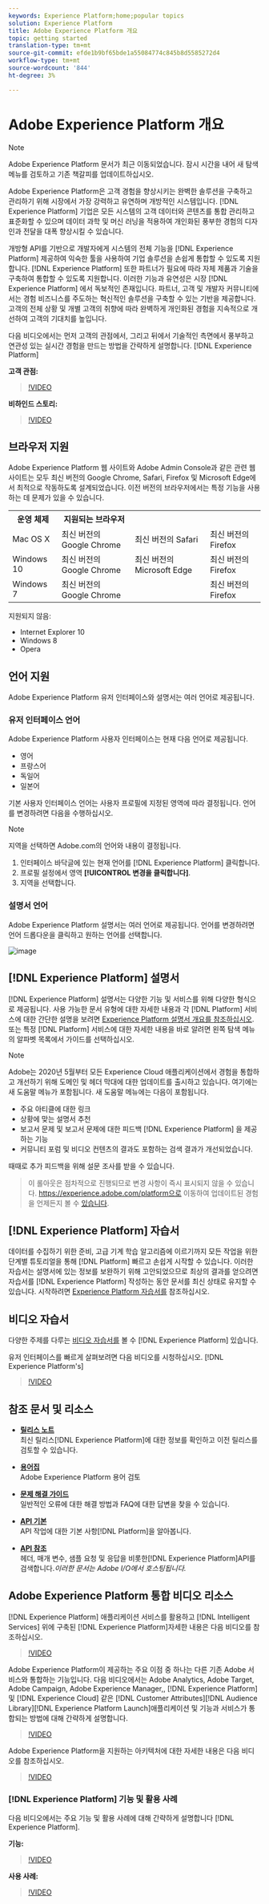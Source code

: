 ```yaml
---
keywords: Experience Platform;home;popular topics
solution: Experience Platform
title: Adobe Experience Platform 개요
topic: getting started
translation-type: tm+mt
source-git-commit: efde1b9bf65bde1a55084774c845b8d5585272d4
workflow-type: tm+mt
source-wordcount: '844'
ht-degree: 3%

---
```



# Adobe Experience Platform 개요

>[!NOTE]
>
>Adobe Experience Platform 문서가 최근 이동되었습니다. 잠시 시간을 내어 새 탐색 메뉴를 검토하고 기존 책갈피를 업데이트하십시오.

Adobe Experience Platform은 고객 경험을 향상시키는 완벽한 솔루션을 구축하고 관리하기 위해 시장에서 가장 강력하고 유연하며 개방적인 시스템입니다. [!DNL Experience Platform] 기업은 모든 시스템의 고객 데이터와 콘텐츠를 통합 관리하고 표준화할 수 있으며 데이터 과학 및 머신 러닝을 적용하여 개인화된 풍부한 경험의 디자인과 전달을 대폭 향상시킬 수 있습니다.

개방형 API를 기반으로 개발자에게 시스템의 전체 기능을 [!DNL Experience Platform] 제공하여 익숙한 툴을 사용하여 기업 솔루션을 손쉽게 통합할 수 있도록 지원합니다. [!DNL Experience Platform] 또한 파트너가 필요에 따라 자체 제품과 기술을 구축하여 통합할 수 있도록 지원합니다. 이러한 기능과 유연성은 시장 [!DNL Experience Platform] 에서 독보적인 존재입니다. 파트너, 고객 및 개발자 커뮤니티에서는 경험 비즈니스를 주도하는 혁신적인 솔루션을 구축할 수 있는 기반을 제공합니다. 고객의 전체 상황 및 개별 고객의 취향에 따라 완벽하게 개인화된 경험을 지속적으로 개선하여 고객의 기대치를 높입니다.

다음 비디오에서는 먼저 고객의 관점에서, 그리고 뒤에서 기술적인 측면에서 풍부하고 연관성 있는 실시간 경험을 만드는 방법을 간략하게 설명합니다. [!DNL Experience Platform]

**고객 관점:**

>[!VIDEO](https://video.tv.adobe.com/v/27361?quality=12&learn=on)

**비하인드 스토리:**

>[!VIDEO](https://video.tv.adobe.com/v/28144?quality=12&learn=on)

## 브라우저 지원

Adobe Experience Platform 웹 사이트와 Adobe Admin Console과 같은 관련 웹 사이트는 모두 최신 버전의 Google Chrome, Safari, Firefox 및 Microsoft Edge에서 최적으로 작동하도록 설계되었습니다. 이전 버전의 브라우저에서는 특정 기능을 사용하는 데 문제가 있을 수 있습니다.

<table>
<tr>
  <th>운영 체제</th>
  <th>지원되는 브라우저</th>
  <th></th>
  <th></th>
</tr>
<tr>
  <td>Mac OS X</td>
  <td>최신 버전의 Google Chrome</td>
  <td>최신 버전의 Safari</td>
  <td>최신 버전의 Firefox</td>
</tr>
<tr>
  <td>Windows 10</td>
  <td>최신 버전의 Google Chrome</td>
  <td>최신 버전의 Microsoft Edge</td>
  <td>최신 버전의 Firefox</td>
</tr>
<tr>
  <td>Windows 7</td>
  <td>최신 버전의 Google Chrome</td>
  <td> </td>
  <td>최신 버전의 Firefox</td>
</tr>
</table>

지원되지 않음:

* Internet Explorer 10
* Windows 8
* Opera

## 언어 지원

Adobe Experience Platform 유저 인터페이스와 설명서는 여러 언어로 제공됩니다.

### 유저 인터페이스 언어

Adobe Experience Platform 사용자 인터페이스는 현재 다음 언어로 제공됩니다.

* 영어
* 프랑스어
* 독일어
* 일본어

기본 사용자 인터페이스 언어는 사용자 프로필에 지정된 영역에 따라 결정됩니다. 언어를 변경하려면 다음을 수행하십시오.

>[!NOTE]
>
> 지역을 선택하면 Adobe.com의 언어와 내용이 결정됩니다.

1. 인터페이스 바닥글에 있는 현재 언어를 [!DNL Experience Platform] 클릭합니다.
2. 프로필 설정에서 영역 **[!UICONTROL 변경을 클릭합니다]**.
3. 지역을 선택합니다.

### 설명서 언어

Adobe Experience Platform 설명서는 여러 언어로 제공됩니다. 언어를 변경하려면 언어 드롭다운을 클릭하고 원하는 언어를 선택합니다.

![image](assets/lang.jpg)

## [!DNL Experience Platform] 설명서

[!DNL Experience Platform] 설명서는 다양한 기능 및 서비스를 위해 다양한 형식으로 제공됩니다. 사용 가능한 문서 유형에 대한 자세한 내용과 각 [!DNL Platform] 서비스에 대한 간단한 설명을 보려면 [Experience Platform 설명서 개요를 참조하십시오](documentation/overview.md). 또는 특정 [!DNL Platform] 서비스에 대한 자세한 내용을 바로 알려면 왼쪽 탐색 메뉴의 알파벳 목록에서 가이드를 선택하십시오.

>[!NOTE]
>
>Adobe는 2020년 5월부터 모든 Experience Cloud 애플리케이션에서 경험을 통합하고 개선하기 위해 도메인 및 헤더 막대에 대한 업데이트를 출시하고 있습니다. 여기에는 새 도움말 메뉴가 포함됩니다. 새 도움말 메뉴에는 다음이 포함됩니다.
>
>* 주요 아티클에 대한 링크
>* 상황에 맞는 설명서 추천
>* 보고서 문제 및 보고서 문제에 대한 피드백 [!DNL Experience Platform] 을 제공하는 기능
>* 커뮤니티 포럼 및 비디오 컨텐츠의 결과도 포함하는 검색 결과가 개선되었습니다.

>
> 
때때로 추가 피드백을 위해 설문 조사를 받을 수 있습니다.
>
>이 롤아웃은 점차적으로 진행되므로 변경 사항이 즉시 표시되지 않을 수 있습니다. https://experience.adobe.com/platform으로 이동하여 업데이트된 경험을 언제든지 볼 수 [있습니다](https://experience.adobe.com/platform).

## [!DNL Experience Platform] 자습서

데이터를 수집하기 위한 준비, 고급 기계 학습 알고리즘에 이르기까지 모든 작업을 위한 단계별 튜토리얼을 통해 [!DNL Platform] 빠르고 손쉽게 시작할 수 있습니다. 이러한 자습서는 설명서에 있는 정보를 보완하기 위해 고안되었으므로 최상의 결과를 얻으려면 자습서를 [!DNL Experience Platform] 작성하는 동안 문서를 최신 상태로 유지할 수 있습니다. 시작하려면 [Experience Platform 자습서를](../tutorials/home.md) 참조하십시오.

## 비디오 자습서

다양한 주제를 다루는 [비디오 자습서를](https://docs.adobe.com/content/help/en/platform-learn/tutorials/overview.html) 볼 수 [!DNL Experience Platform] 있습니다.

유저 인터페이스를 빠르게 살펴보려면 다음 비디오를 시청하십시오. [!DNL Experience Platform's]

>[!VIDEO](https://video.tv.adobe.com/v/32792?quality=12&learn=on)

## 참조 문서 및 리소스

* [**릴리스 노트&#x200B;**](../release-notes/latest/latest.md)<br/>최신 릴리스[!DNL Experience Platform]에 대한 정보를 확인하고 이전 릴리스를 검토할 수 있습니다.

* [**용어집&#x200B;**](glossary.md)<br/>Adobe Experience Platform 용어 검토

* [**문제 해결 가이드&#x200B;**](troubleshooting.md)<br/>일반적인 오류에 대한 해결 방법과 FAQ에 대한 답변을 찾을 수 있습니다.

* [**API 기본&#x200B;**](api-fundamentals.md)<br/>API 작업에 대한 기본 사항[!DNL Platform]을 알아봅니다.

* [**API 참조&#x200B;**](https://www.adobe.io/apis/experienceplatform/home/api-reference.html)<br/>헤더, 매개 변수, 샘플 요청 및 응답을 비롯한[!DNL Experience Platform]API를 검색합니다.*이러한 문서는 Adobe I/O에서 호스팅됩니다.*

## Adobe Experience Platform 통합 비디오 리소스

[!DNL Experience Platform] 애플리케이션 서비스를 활용하고 [!DNL Intelligent Services] 위에 구축된 [!DNL Experience Platform]자세한 내용은 다음 비디오를 참조하십시오.

>[!VIDEO](https://video.tv.adobe.com/v/32554?quality=12&learn=on)

Adobe Experience Platform이 제공하는 주요 이점 중 하나는 다른 기존 Adobe 서비스와 통합하는 기능입니다. 다음 비디오에서는 Adobe Analytics, Adobe Target, Adobe Campaign, Adobe Experience Manager,, [!DNL Experience Platform] 및 [!DNL Experience Cloud] 같은 [!DNL Customer Attributes][!DNL Audience Library][!DNL Experience Platform Launch]애플리케이션 및 기능과 서비스가 통합되는 방법에 대해 간략하게 설명합니다.

>[!VIDEO](https://video.tv.adobe.com/v/32553?quality=12&learn=on)

Adobe Experience Platform을 지원하는 아키텍처에 대한 자세한 내용은 다음 비디오를 참조하십시오.

>[!VIDEO](https://video.tv.adobe.com/v/32456?quality=12&learn=on)

### [!DNL Experience Platform] 기능 및 활용 사례

다음 비디오에서는 주요 기능 및 활용 사례에 대해 간략하게 설명합니다 [!DNL Experience Platform].

**기능:**

>[!VIDEO](https://video.tv.adobe.com/v/32502?quality=12&learn=on)

**사용 사례:**

>[!VIDEO](https://video.tv.adobe.com/v/32806?quality=12&learn=on)









<!-- 
## What's New

* **[Privacy management](https://helpx.adobe.com/campaign/kb/campaign-privacy.html)**<br/>
Learn about the tools provided by Adobe Campaign to help you with your Privacy compliance.

* **[Delivery best pratices](https://helpx.adobe.com/campaign/kb/delivery-best-practices.html)**<br/>
Learn more on best practices related to delivery design and sending.

* **[Email designer](designing/using/designing-content-in-adobe-campaign.md)**<br/>
Consult the reorganized Email Designer documentation.

* **[Campaign Standard Mobile guide](https://helpx.adobe.com/campaign/kb/acs-mobile.html)**<br/>
Learn more about general guidelines for mobile deliveries.

[Click here for more updates](rn/using/documentation-updates.md)

## Top pages

 <table>
<tr>
  <td valign="top">
    <a href="administration/using/about-access-management.md">
      <img alt="Roles" src="start/using/assets/roles.png"/>
    </a>
    <div>
    <a href="administration/using/about-access-management.md"><strong>Roles and security groups</strong></a>
    </div>
    <em>Learn how to define permissions and assign roles to Campaign users.</em>
    <br>
  </td>
  <td valign="top">
    <a href="designing/using/designing-content-in-adobe-campaign.md">
      <img alt="Designer" src="start/using/assets/design.png" />
    </a>
    <div>
    <a href="designing/using/designing-content-in-adobe-campaign.md"><strong>Design an email</strong></a>
    </div>
    <em>Learn how to use the Email Designer to create responsive and personalized emails</em>
    <br>
  </td>
  <td valign="top">
       <img alt="Developers" src="start/using/assets/dev.png" />
    <div>
    <strong>Resources for developers</strong>
    </div>
    <p><em><a href="api/using/about-campaign-standard-apis.md">Adobe Campaign API</a></em></p>
    <p><em><a href="integrating/using/about-adobe-experience-cloud-triggers.md">Adobe Experience Cloud Triggers</a></em></p>
    <br>
  </td>
</tr>
</table>


## Additional Resources

* [Release notes](rn/using/release-notes.md)

* [Control Panel](https://docs.adobe.com/content/help/en/control-panel/using/control-panel-home.html)

* [How-to videos](https://docs.adobe.com/content/help/en/campaign-learn/campaign-standard-tutorials/overview.html)

* [Release Planning guide](https://helpx.adobe.com/campaign/kb/acs-release-planning.html)

* [Deprecated and Removed Features](https://helpx.adobe.com/campaign/kb/acs-deprecated-and-removed-features.html)

* [Technical notes](https://helpx.adobe.com/campaign/kb/acs-article-list.html)

* [Adobe Campaign Standard Implementation guide](https://helpx.adobe.com/campaign/kb/campaign-standard-implementation-guide.html)
 -->
